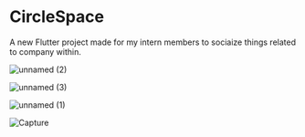 # CircleSpace

A new Flutter project made for my intern members to sociaize things related to company within.

![unnamed (2)](https://user-images.githubusercontent.com/54052517/148190504-ce4d3887-0815-4c45-9c86-d176bae1ad1b.jpg)

![unnamed (3)](https://user-images.githubusercontent.com/54052517/148190518-31ec248e-a796-40d1-993b-d0014ff8302a.jpg)


![unnamed (1)](https://user-images.githubusercontent.com/54052517/148190494-b6407c4c-1bd5-4371-9c58-8c26d133999d.jpg)


![Capture](https://user-images.githubusercontent.com/54052517/148189808-9bf51e3c-062d-4e27-9068-f98e9424ca0c.PNG)
